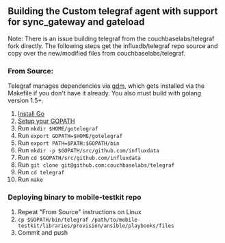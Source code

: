 ## Building the Custom telegraf agent with support for sync_gateway and gateload

Note: There is an issue building telegraf from the couchbaselabs/telegraf fork directly. The following steps get the influxdb/telegraf repo source and copy over the new/modified files from couchbaselabs/telegraf.

### From Source:
Telegraf manages dependencies via [gdm](https://github.com/sparrc/gdm),
which gets installed via the Makefile
if you don't have it already. You also must build with golang version 1.5+.

1. [Install Go](https://golang.org/doc/install)
1. [Setup your GOPATH](https://golang.org/doc/code.html#GOPATH)
1. Run `mkdir $HOME/gotelegraf`
1. Run `export GOPATH=$HOME/gotelegraf`
1. Run `export PATH=$PATH:$GOPATH/bin`
1. Run `mkdir -p $GOPATH/src/github.com/influxdata`
1. Run `cd $GOPATH/src/github.com/influxdata`
1. Run `git clone git@github.com:couchbaselabs/telegraf`
1. Run `cd telegraf`
1. Run `make`

### Deploying binary to mobile-testkit repo

1. Repeat "From Source" instructions on Linux
1. `cp $GOPATH/bin/telegraf /path/to/mobile-testkit/libraries/provision/ansible/playbooks/files`
1. Commit and push

